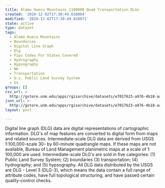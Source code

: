 ```yaml
---
title: Alamo Hueco Mountains 1100000 Quad Transportation DLGs
created: '2020-12-02T17:30:49.838064'
modified: '2020-12-02T17:30:49.838071'
state: active
type: dataset
tags:
  - Alamo Hueco Mountains
  - Boundaries
  - Digital Line Graph
  - Dlg
  - Fips Codes For States Covered
  - Hydrography
  - Hypsography
  - Nm
  - Transportation
  - U.s. Public Land Survey System
  - Us
groups: []
csv_url: >-
  http://gstore.unm.edu/apps/rgisarchive/datasets/e7017623-a976-4b18-aa92-c435b3f665f3/talamohuecshp.derived.csv
json_url: >-
  http://gstore.unm.edu/apps/rgisarchive/datasets/e7017623-a976-4b18-aa92-c435b3f665f3/talamohuecshp.derived.json
layout: post

---
```


Digital line graph (DLG) data are digital representations of
cartographic information. DLG's of map features are
converted to digital form from maps and related sources.
Intermediate-scale DLG data are derived from USGS
1:100,000-scale 30- by 60-minute quadrangle maps. If these
maps are not available, Bureau of Land Management
planimetric maps at a scale of 1: 100,000 are used.
Intermediate-scale DLG's are sold in five categories: (1)
Public Land Survey System; (2) boundaries (3)
transportation; (4) hydrography; and (5) hypsography. All
DLG data distributed by the USGS are DLG - Level 3 (DLG-3),
which means the data contain a full range of attribute
codes, have full topological structuring, and have passed
certain quality-control checks.

